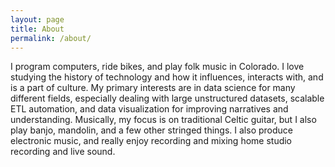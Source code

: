 ```yaml
---
layout: page
title: About
permalink: /about/
---
```



I program computers, ride bikes, and play folk music in Colorado. I love studying the history of technology and how it influences, interacts with, and is a part of culture. My primary interests are in data science for many different fields, especially dealing with large unstructured datasets, scalable ETL automation, and data visualization for improving narratives and understanding. Musically, my focus is on traditional Celtic guitar, but I also play banjo, mandolin, and a few other stringed things. I also produce electronic music, and really enjoy recording and mixing home studio recording and live sound. 


